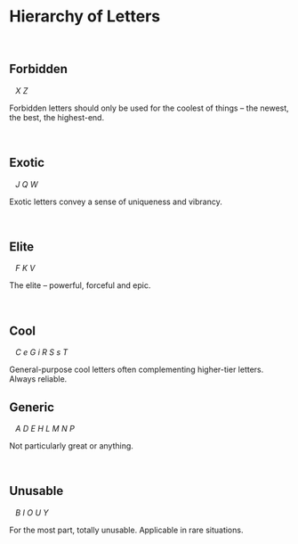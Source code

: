 # Hierarchy of Letters


<br>


## Forbidden

&ensp; *X Z*

Forbidden letters should only be used for the coolest of things – the newest, the best, the highest-end.


<br>


## Exotic

&ensp; *J Q W*

Exotic letters convey a sense of uniqueness and vibrancy.


<br>


## Elite

&ensp; *F K V*

The elite – powerful, forceful and epic.


<br>


## Cool

&ensp; *C e G i R S s T*

General-purpose cool letters often complementing higher-tier letters. Always reliable.


<be>


## Generic

&ensp; *A D E H L M N P*

Not particularly great or anything.


<br>


## Unusable

&ensp; *B I O U Y*

For the most part, totally unusable. Applicable in rare situations.
